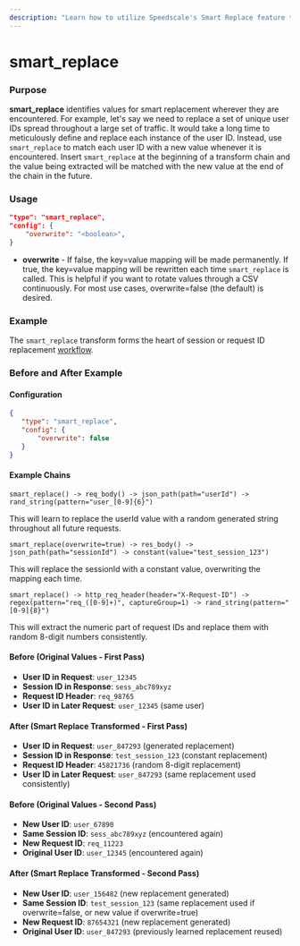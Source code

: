 ```yaml
---
description: "Learn how to utilize Speedscale's Smart Replace feature to efficiently modify API responses during testing. This documentation provides clear instructions and examples for implementing traffic transforms to enhance your application's performance."
---
```


# smart_replace

### Purpose

**smart_replace** identifies values for smart replacement wherever they are encountered. For example, let's say we need to replace a set of unique user IDs spread throughout a large set of traffic. It would take a long time to meticulously define and replace each instance of the user ID. Instead, use `smart_replace` to match each user ID with a new value whenever it is encountered. Insert `smart_replace` at the beginning of a transform chain and the value being extracted will be matched with the new value at the end of the chain in the future.

### Usage

```json
"type": "smart_replace",
"config": {
    "overwrite": "<boolean>",
}
```

- **overwrite** - If false, the key=value mapping will be made permanently. If true, the key=value mapping will be rewritten each time `smart_replace` is called. This is helpful if you want to rotate values through a CSV continuously. For most use cases, overwrite=false (the default) is desired.

### Example

The `smart_replace` transform forms the heart of session or request ID replacement [workflow](../../guides/identify-session.md).

### Before and After Example

#### Configuration

```json
{
   "type": "smart_replace",
   "config": {
       "overwrite": false
   }
}
```

#### Example Chains

```
smart_replace() -> req_body() -> json_path(path="userId") -> rand_string(pattern="user_[0-9]{6}")
```

This will learn to replace the userId value with a random generated string throughout all future requests.

```
smart_replace(overwrite=true) -> res_body() -> json_path(path="sessionId") -> constant(value="test_session_123")
```

This will replace the sessionId with a constant value, overwriting the mapping each time.

```
smart_replace() -> http_req_header(header="X-Request-ID") -> regex(pattern="req_([0-9]+)", captureGroup=1) -> rand_string(pattern="[0-9]{8}")
```

This will extract the numeric part of request IDs and replace them with random 8-digit numbers consistently.

#### Before (Original Values - First Pass)

- **User ID in Request**: `user_12345`
- **Session ID in Response**: `sess_abc789xyz`
- **Request ID Header**: `req_98765`
- **User ID in Later Request**: `user_12345` (same user)

#### After (Smart Replace Transformed - First Pass)

- **User ID in Request**: `user_847293` (generated replacement)
- **Session ID in Response**: `test_session_123` (constant replacement)
- **Request ID Header**: `45821736` (random 8-digit replacement)
- **User ID in Later Request**: `user_847293` (same replacement used consistently)

#### Before (Original Values - Second Pass)

- **New User ID**: `user_67890`
- **Same Session ID**: `sess_abc789xyz` (encountered again)
- **New Request ID**: `req_11223`
- **Original User ID**: `user_12345` (encountered again)

#### After (Smart Replace Transformed - Second Pass)

- **New User ID**: `user_156482` (new replacement generated)
- **Same Session ID**: `test_session_123` (same replacement used if overwrite=false, or new value if overwrite=true)
- **New Request ID**: `87654321` (new replacement generated)
- **Original User ID**: `user_847293` (previously learned replacement reused)
